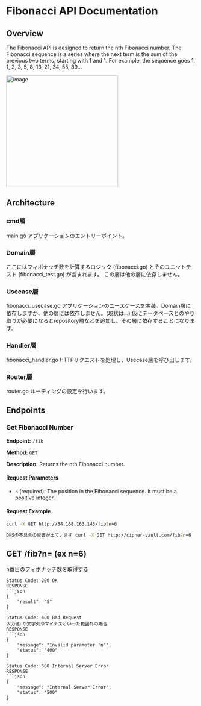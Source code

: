 # Fibonacci API Documentation

## Overview

The Fibonacci API is designed to return the nth Fibonacci number. The Fibonacci sequence is a series where the next term is the sum of the previous two terms, starting with 1 and 1. For example, the sequence goes 1, 1, 2, 3, 5, 8, 13, 21, 34, 55, 89...

<img width="297" alt="image" src="https://github.com/muizu555/fib-api/assets/109199972/cb0acfe8-0f3d-4205-96ff-c693d9e3d1e8">


## Architecture
### cmd層
main.go
アプリケーションのエントリーポイント。
### Domain層
ここにはフィボナッチ数を計算するロジック (fibonacci.go) とそのユニットテスト (fibonacci_test.go) が含まれます。
この層は他の層に依存しません。
### Usecase層
fibonacci_usecase.go
アプリケーションのユースケースを実装。Domain層に依存しますが、他の層には依存しません。(現状は...)
仮にデータベースとのやり取りが必要になるとrepository層などを追加し、その層に依存することになります。
### Handler層
fibonacci_handler.go
HTTPリクエストを処理し、Usecase層を呼び出します。
### Router層
router.go
ルーティングの設定を行います。

## Endpoints

### Get Fibonacci Number

**Endpoint:** `/fib`

**Method:** `GET`

**Description:** Returns the nth Fibonacci number.

#### Request Parameters

- `n` (required): The position in the Fibonacci sequence. It must be a positive integer.

#### Request Example

```sh
curl -X GET http://54.168.163.143/fib?n=6

DNSの不具合の影響が出ています curl -X GET http://cipher-vault.com/fib?n=6
```

## GET /fib?n=<number> (ex n=6)
n番目のフィボナッチ数を取得する
```
Status Code: 200 OK
RESPONSE
```json
{
    "result": "8"
}

Status Code: 400 Bad Request
入力値nが文字列やマイナスといった範囲外の場合
RESPONSE
```json
{
    "message": "Invalid parameter 'n'",
    "status": "400"
}

Status Code: 500 Internal Server Error
RESPONSE
```json
{
    "message": "Internal Server Error",
    "status": "500"
}


